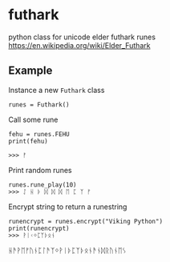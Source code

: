 # futhark
python class for unicode elder futhark runes
https://en.wikipedia.org/wiki/Elder_Futhark

## Example

Instance a new `Futhark` class

	runes = Futhark()

Call some rune

	fehu = runes.FEHU
	print(fehu)

	>>> ᚠ

Print random runes

	runes.rune_play(10)
	>>> ᛇ ᚺ ᚦ ᛞ ᛞ ᛞ ᛖ ᛈ ᛉ ᚠ

Encrypt string to return a runestring

	runencrypt = runes.encrypt("Viking Python")
	print(runencrypt)
	>>> ᚹᛁᚲᛜᛈᛉᚦᛟᚾ


ᚺᚫᚹᛖᚠᚢᚾᛈᛚᚫᛉᛜᚹᛁᚦᛈᛉᚦᛟᚾᚫᚾᛞᚱᚢᚾᛖᛊ
